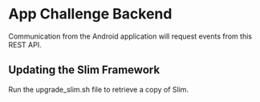 App Challenge Backend
=====================
Communication from the Android application will request events from this REST API.

Updating the Slim Framework
---------------------------
Run the upgrade_slim.sh file to retrieve a copy of Slim.